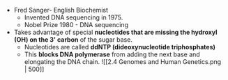 - Fred Sanger- English Biochemist
	- Invented DNA sequencing in 1975.
	- Nobel Prize 1980 - DNA sequencing
- Takes advantage of special **nucleotides that are missing the hydroxyl (OH) on the 3' carbon** of the sugar base.
	- Nucleotides are called **ddNTP (dideoxynucleotide triphosphates)**
	- This **blocks DNA polymerase** from adding the next base and elongating the DNA chain.
![[2.4 Genomes and Human Genetics.png | 500]]